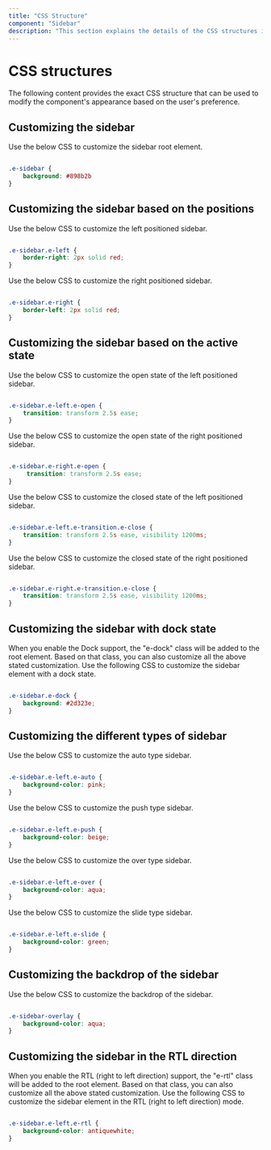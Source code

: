 ```yaml
---
title: "CSS Structure"
component: "Sidebar"
description: "This section explains the details of the CSS structures in the Angular Sidebar."
---
```


# CSS structures

The following content provides the exact CSS structure that can be used to modify the component's appearance based on the user's preference.

## Customizing the sidebar

Use the below CSS to customize the sidebar root element.

```css

.e-sidebar {
    background: #898b2b
}

```

## Customizing the sidebar based on the positions

Use the below CSS to customize the left positioned sidebar.

```css

.e-sidebar.e-left {
    border-right: 2px solid red;
}

```

Use the below CSS to customize the right positioned sidebar.

```css

.e-sidebar.e-right {
    border-left: 2px solid red;
}

```

## Customizing the sidebar based on the active state

Use the below CSS to customize the open state of the left positioned sidebar.

```css

.e-sidebar.e-left.e-open {
    transition: transform 2.5s ease;
}

```

Use the below CSS to customize the open state of the right positioned sidebar.

```css

.e-sidebar.e-right.e-open {
     transition: transform 2.5s ease;
}

```

Use the below CSS to customize the closed state of the left positioned sidebar.

```css

.e-sidebar.e-left.e-transition.e-close {
    transition: transform 2.5s ease, visibility 1200ms;
}

```

Use the below CSS to customize the closed state of the right positioned sidebar.

```css

.e-sidebar.e-right.e-transition.e-close {
    transition: transform 2.5s ease, visibility 1200ms;
}

```

## Customizing the sidebar with dock state

When you enable the Dock support, the "e-dock" class will be added to the root element. Based on that class, you can also customize all the above stated customization. Use the following CSS to customize the sidebar element with a dock state.

```css

.e-sidebar.e-dock {
    background: #2d323e;
}

```

## Customizing the different types of sidebar

Use the below CSS to customize the auto type sidebar.

```css

.e-sidebar.e-left.e-auto {
    background-color: pink;
}

```

Use the below CSS to customize the push type sidebar.

```css

.e-sidebar.e-left.e-push {
    background-color: beige;
}

```

Use the below CSS to customize the over type sidebar.

```css

.e-sidebar.e-left.e-over {
    background-color: aqua;
}

```

Use the below CSS to customize the slide type sidebar.

```css

.e-sidebar.e-left.e-slide {
    background-color: green;
}

```

## Customizing the backdrop of the sidebar

Use the below CSS to customize the backdrop of the sidebar.

```css

.e-sidebar-overlay {
    background-color: aqua;
}

```

## Customizing the sidebar in the RTL direction

When you enable the RTL (right to left direction) support, the "e-rtl" class will be added to the root element. Based on that class, you can also customize all the above stated customization. Use the following CSS to customize the sidebar element in the RTL (right to left direction) mode.

```css

.e-sidebar.e-left.e-rtl {
    background-color: antiquewhite;
}

```